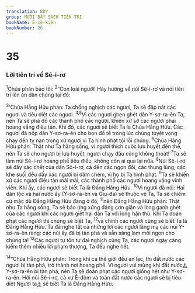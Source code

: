 ```yaml
---
translation: BDY
group: MƯỜI BẢY SÁCH TIÊN TRI
bookName: Ê-xê-kiên 
bookNumber: 26
---
```


<div class="title"><h1>35</h1><h3>Lời tiên tri về Sê-i-rơ</h3></div>
<p><sup>1</sup>Chúa phán bảo tôi: <sup>2</sup>“Con loài người! Hãy hướng về núi Sê-i-rơ và nói tiên tri lên án dân chúng tại đó:</p><p><sup>3</sup>&#39;Chúa Hằng Hữu phán: Ta chống nghịch các ngươi, Ta sẽ đập nát các ngươi và tiêu diệt các ngươi. <sup>4,5</sup>Vì các ngươi ghen ghét dân Y-sơ-ra-ên Ta, nên Ta sẽ phá đổ các thành phố các ngươi, khiến xứ sở các ngươi phải hoang vắng điêu tàn. Khi đó, các ngươi sẽ biết Ta là Chúa Hằng Hữu. Các ngươi đã nộp dân Y-sơ-ra-ên cho bọn đồ tể trong lúc chúng tuyệt vọng chạy đến tỵ nạn trong xứ ngươi vì Ta hình phạt tội lỗi chúng. <sup>6</sup>Chúa Hằng Hữu phán: Thật như Ta hằng sống, vì ngươi thích cuộc lưu huyết đến thế, nên Ta sẽ cho ngươi bị lưu huyết, ngươi chạy đâu cũng không thoát! <sup>7</sup>Ta sẽ làm núi Sê-i-rơ hoang phế tiêu điều, không còn ai qua lại nữa. <sup>8</sup>Núi Sê-i-rơ sẽ đầy xác chết của dân Sô-i-rơ, cả đến các ngọn đồi, các thung lũng, các khe suối đều dầy xác người bị dâm chém, vì họ bị Ta hình phạt. <sup>9</sup>Ta sẽ khiến xứ các ngươi điêu tàn mãi mãi, các thành phố các ngươi hoang vắng vĩnh viễn. Khi ấy, các ngươi sẽ biết Ta là Đấng Hằng Hữu. <sup>10</sup>Vì ngươi đã nói: Hai dân tộc và hai nước ấy (Y-sơ-ra-ên và Giu-đa) sẽ thuộc vê Ta, Ta sẽ chiếm cứ mặc dù Đấng Hằng Hữu đang ở đó, <sup>11</sup>nên Đấng Hằng Hữu phán: Thật như Ta hằng sống, Ta sẽ báo ứng xứng đáng cơn giận và lòng ganh ghét của các ngươi khi các ngươi giết hại dân Ta với lòng hận thù. Khi Ta đoán phạt các ngươi thì chúng sẽ biết Ta, <sup>12</sup>và chính các ngươi cũng sẽ biết Ta là Đấng Hằng Hữu. Ta đã nghe tất cả những lời các ngươi lăng mạ các núi Y-sơ-ra-ên ràng: các núi ấy đã bị tàn phá và sẵn sàng làm mồi ngon cho chúng ta! <sup>13</sup>Các ngươi tự tôn tự đại nghịch cùng Ta, các ngươi ngày càng kiếm thêm nhiều lời phạm thượng, Ta đều nghe hết.</p><p><sup>14</sup>“Chúa Hằng Hữu phán: Trong khi cả thế giới đều an lạc, thì đất nước các ngươi bị tàn phá, trở thành nơi hoang phế. Vì ngươi vui mừng khi đất nước<a href="#" data-toggle="tooltip" data-placement="bottom" title="Nt cơ nghiệp">⚓</a> Y-sơ-ra-ên bị tàn phá, nên Ta sẽ đoán phạt các ngươi giống hệt như Y-sơ-ra-ên. Hỡi núi Sê-i-rơ, cả xứ Ê-đôm và toàn đất nước các ngươi sẽ bị tiêu diệt Người ta<a href="#" data-toggle="tooltip" data-placement="bottom" title="Nt chúng nó">⚓</a> sẽ biết Ta là Đấng Hằng Hữu.</p>